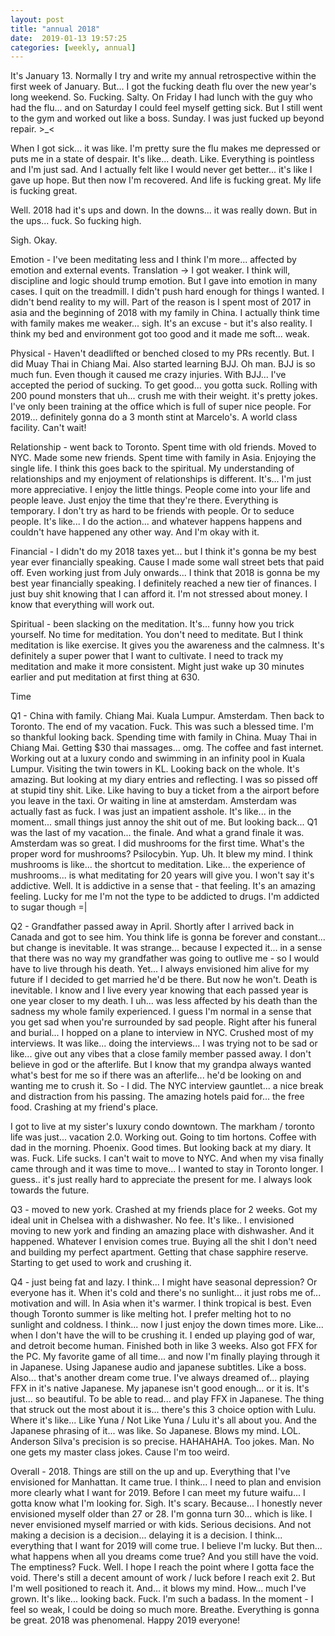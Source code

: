 ```yaml
---
layout: post
title: "annual 2018"
date:  2019-01-13 19:57:25
categories: [weekly, annual]
---
```


It's January 13. Normally I try and write my annual retrospective within the first week of January. But... I got the fucking death flu over the new year's long weekend. So. Fucking. Salty. On Friday I had lunch with the guy who had the flu... and on Saturday I could feel myself getting sick. But I still went to the gym and worked out like a boss. Sunday. I was just fucked up beyond repair. >_<

When I got sick... it was like. I'm pretty sure the flu makes me depressed or puts me in a state of despair. It's like... death. Like. Everything is pointless and I'm just sad. And I actually felt like I would never get better... it's like I gave up hope. But then now I'm recovered. And life is fucking great. My life is fucking great. 

Well. 2018 had it's ups and down. In the downs... it was really down. But in the ups... fuck. So fucking high.

Sigh. Okay. 

Emotion - I've been meditating less and I think I'm more... affected by emotion and external events. Translation -> I got weaker. I think will, discipline and logic should trump emotion. But I gave into emotion in many cases. I quit on the treadmill. I didn't push hard enough for things I wanted. I didn't bend reality to my will. Part of the reason is I spent most of 2017 in asia and the beginning of 2018 with my family in China. I actually think time with family makes me weaker... sigh. It's an excuse - but it's also reality. I think my bed and environment got too good and it made me soft... weak. 

Physical - Haven't deadlifted or benched closed to my PRs recently. But. I did Muay Thai in Chiang Mai. Also started learning BJJ. Oh man. BJJ is so much fun. Even though it caused me crazy injuries. With BJJ... I've accepted the period of sucking. To get good... you gotta suck. Rolling with 200 pound monsters that uh... crush me with their weight. it's pretty jokes. I've only been training at the office which is full of super nice people. For 2019... definitely gonna do a 3 month stint at Marcelo's. A world class facility. Can't wait!

Relationship - went back to Toronto. Spent time with old friends. Moved to NYC. Made some new friends. Spent time with family in Asia. Enjoying the single life. I think this goes back to the spiritual. My understanding of relationships and my enjoyment of relationships is different. It's... I'm just more appreciative. I enjoy the little things. People come into your life and people leave. Just enjoy the time that they're there. Everything is temporary. I don't try as hard to be friends with people. Or to seduce people. It's like... I do the action... and whatever happens happens and couldn't have happened any other way. And I'm okay with it.

Financial - I didn't do my 2018 taxes yet... but I think it's gonna be my best year ever financially speaking. Cause I made some wall street bets that paid off. Even working just from July onwards... I think that 2018 is gonna be my best year financially speaking. I definitely reached a new tier of finances. I just buy shit knowing that I can afford it. I'm not stressed about money. I know that everything will work out.

Spiritual - been slacking on the meditation. It's... funny how you trick yourself. No time for meditation. You don't need to meditate. But I think meditation is like exercise. It gives you the awareness and the calmness. It's definitely a super power that I want to cultivate. I need to track my meditation and make it more consistent. Might just wake up 30 minutes earlier and put meditation at first thing at 630.

Time

Q1 - China with family. Chiang Mai. Kuala Lumpur. Amsterdam. Then back to Toronto. The end of my vacation. Fuck. This was such a blessed time. I'm so thankful looking back. Spending time with family in China. Muay Thai in Chiang Mai. Getting $30 thai massages... omg. The coffee and fast internet. Working out at a luxury condo and swimming in an infinity pool in Kuala Lumpur. Visiting the twin towers in KL. Looking back on the whole. It's amazing. But looking at my diary entries and reflecting. I was so pissed off at stupid tiny shit. Like. Like having to buy a ticket from a the airport before you leave in the taxi. Or waiting in line at amsterdam. Amsterdam was actually fast as fuck. I was just an impatient asshole. It's like... in the moment... small things just annoy the shit out of me. But looking back... Q1 was the last of my vacation... the finale. And what a grand finale it was. Amsterdam was so great. I did mushrooms for the first time. What's the proper word for mushrooms? Psilocybin. Yup. Uh. It blew my mind. I think mushrooms is like... the shortcut to meditation. Like... the experience of mushrooms... is what meditating for 20 years will give you. I won't say it's addictive. Well. It is addictive in a sense that - that feeling. It's an amazing feeling. Lucky for me I'm not the type to be addicted to drugs. I'm addicted to sugar though =|

Q2 - Grandfather passed away in April. Shortly after I arrived back in Canada and got to see him. You think life is gonna be forever and constant... but change is inevitable. It was strange... because I expected it... in a sense that there was no way my grandfather was going to outlive me - so I would have to live through his death. Yet... I always envisioned him alive for my future if I decided to get married he'd be there. But now he won't. Death is inevitable. I know and I live every year knowing that each passed year is one year closer to my death. I uh... was less affected by his death than the sadness my whole family experienced. I guess I'm normal in a sense that you get sad when you're surrounded by sad people. Right after his funeral and burial... I hopped on a plane to interview in NYC. Crushed most of my interviews. It was like... doing the interviews... I was trying not to be sad or like... give out any vibes that a close family member passed away. I don't believe in god or the afterlife. But I know that my grandpa always wanted what's best for me so if there was an afterlife... he'd be looking on and wanting me to crush it. So - I did. The NYC interview gauntlet... a nice break and distraction from his passing. The amazing hotels paid for... the free food. Crashing at my friend's place. 

I got to live at my sister's luxury condo downtown. The markham / toronto life was just... vacation 2.0. Working out. Going to tim hortons. Coffee with dad in the morning. Phoenix. Good times. But looking back at my diary. It was. Fuck. Life sucks. I can't wait to move to NYC. And when my visa finally came through and it was time to move... I wanted to stay in Toronto longer. I guess.. it's just really hard to appreciate the present for me. I always look towards the future.

Q3 - moved to new york. Crashed at my friends place for 2 weeks. Got my ideal unit in Chelsea with a dishwasher. No fee. It's like.. I envisioned moving to new york and finding an amazing place with dishwasher. And it happened. Whatever I envision comes true. Buying all the shit I don't need and building my perfect apartment. Getting that chase sapphire reserve. Starting to get used to work and crushing it.

Q4 - just being fat and lazy. I think... I might have seasonal depression? Or everyone has it. When it's cold and there's no sunlight... it just robs me of... motivation and will. In Asia when it's warmer. I think tropical is best. Even though Toronto summer is like melting hot. I prefer melting hot to no sunlight and coldness. I think... now I just enjoy the down times more. Like... when I don't have the will to be crushing it. I ended up playing god of war, and detroit become human. Finished both in like 3 weeks. Also got FFX for the PC. My favorite game of all time... and now I'm finally playing through it in Japanese. Using Japanese audio and japanese subtitles. Like a boss. Also... that's another dream come true. I've always dreamed of... playing FFX in it's native Japanese. My japanese isn't good enough... or it is. It's just... so beautiful. To be able to read... and play FFX in Japanese. The thing that struck out the most about it is... there's this 3 choice option with Lulu. Where it's like... Like Yuna / Not Like Yuna / Lulu it's all about you. And the Japanese phrasing of it... was like. So Japanese. Blows my mind. LOL. Anderson Silva's precision is so precise. HAHAHAHA. Too jokes. Man. No one gets my master class jokes. Cause I'm too weird.

Overall - 2018. Things are still on the up and up. Everything that I've envisioned for Manhattan. It came true. I think... I need to plan and envision more clearly what I want for 2019. Before I can meet my future waifu... I gotta know what I'm looking for. Sigh. It's scary. Because... I honestly never envisioned myself older than 27 or 28. I'm gonna turn 30... which is like. I never envisioned myself married or with kids. Serious decisions. And not making a decision is a decision... delaying it is a decision. I think... everything that I want for 2019 will come true. I believe I'm lucky. But then... what happens when all you dreams come true? And you still have the void. The emptiness? Fuck. Well. I hope I reach the point where I gotta face the void. There's still a decent amount of work / luck before I reach exit 2. But I'm well positioned to reach it. And... it blows my mind. How... much I've grown. It's like... looking back. Fuck. I'm such a badass. In the moment - I feel so weak, I could be doing so much more. Breathe. Everything is gonna be great. 2018 was phenomenal. Happy 2019 everyone! 
